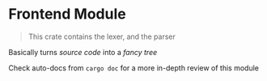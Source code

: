 # Frontend Module

> This crate contains the lexer, and the parser

Basically turns *source code* into a *fancy tree* 

Check auto-docs from `cargo doc` for a more in-depth review of this module
